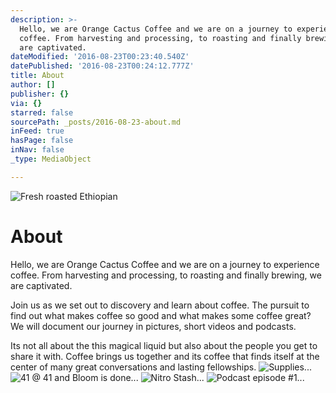```yaml
---
description: >-
  Hello, we are Orange Cactus Coffee and we are on a journey to experience
  coffee. From harvesting and processing, to roasting and finally brewing, we
  are captivated. 
dateModified: '2016-08-23T00:23:40.540Z'
datePublished: '2016-08-23T00:24:12.777Z'
title: About
author: []
publisher: {}
via: {}
starred: false
sourcePath: _posts/2016-08-23-about.md
inFeed: true
hasPage: false
inNav: false
_type: MediaObject

---
```

![Fresh roasted Ethiopian](https://the-grid-user-content.s3-us-west-2.amazonaws.com/e99e07ad-4f49-4f31-a092-d3d40bd748d4.jpg)

# About

Hello, we are Orange Cactus Coffee and we are on a journey to experience coffee. From harvesting and processing, to roasting and finally brewing, we are captivated. 

Join us as we set out to discovery and learn about coffee. The pursuit to find out what makes coffee so good and what makes some coffee great? We will document our journey in pictures, short videos and podcasts. 

Its not all about the this magical liquid but also about the people you get to share it with. Coffee brings us together and its coffee that finds itself at the center of many great conversations and lasting fellowships. ![Supplies...](https://the-grid-user-content.s3-us-west-2.amazonaws.com/6846d1f8-aa1f-44f4-a82c-3131b34035a0.jpg)
![41 @ 41 and Bloom is done...](https://the-grid-user-content.s3-us-west-2.amazonaws.com/fa522b8c-94bc-4a48-9cbf-274e22d21225.jpg)
![Nitro Stash...](https://the-grid-user-content.s3-us-west-2.amazonaws.com/b32e0a6a-7488-409a-bfa4-613a4d1ae031.jpg)
![Podcast episode #1...](https://the-grid-user-content.s3-us-west-2.amazonaws.com/31aec72b-a4ad-41f9-a53e-e716f4825586.jpg)